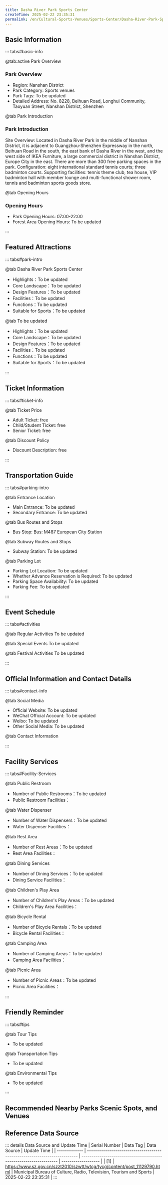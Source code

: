 ```yaml
---
title: Dasha River Park Sports Center
createTime: 2025-02-22 23:35:31
permalink: /en/Cultural-Sports-Venues/Sports-Center/Dasha-River-Park-Sports-Center/
---
```



<script setup>
import ImageSwiper from '/.vuepress/theme/components/ImageSwiper.vue'
// 轮播图数据
const swiperItems = [
    {
                link: 'https://www.sz.gov.cn/img/4/4098/4098060/11129790.png',
                title: 'Dasha River Park Sports Center',
                description: 'Site Overview: Located in Dasha River Park in the middle of Nanshan District, it is adjacent to Guan...',
                author: 'Municipal Bureau of Culture, Radio, Television, Tourism and Sports',
                date: '2025/02/23'
                },
  {
                link: 'https://www.sz.gov.cn/img/4/4098/4098060/11129790.png',
                title: 'Dasha River Park Sports Center',
                description: 'Site Overview: Located in Dasha River Park in the middle of Nanshan District, it is adjacent to Guan...',
                author: 'Municipal Bureau of Culture, Radio, Television, Tourism and Sports',
                date: '2025/02/23'
                }
]
// 配置项
const swiperConfig = {
  height: 500,
  showInfo: true
}
</script>
<!-- 轮播图组件 -->
<ImageSwiper :items="swiperItems" :config="swiperConfig" />



## Basic Information

::: tabs#basic-info

@tab:active Park Overview
### Park Overview
- Region: Nanshan District
- Park Category: Sports venues
- Park Tags: To be updated
- Detailed Address: No. 8228, Beihuan Road, Longhui Community, Taoyuan Street, Nanshan District, Shenzhen

@tab Park Introduction
### Park Introduction
Site Overview: Located in Dasha River Park in the middle of Nanshan District, it is adjacent to Guangzhou-Shenzhen Expressway in the north, Beihuan Road in the south, the east bank of Dasha River in the west, and the west side of IKEA Furniture, a large commercial district in Nanshan District, Europe City in the east. There are more than 300 free parking spaces in the park. Configuration: eight international standard tennis courts; three badminton courts. Supporting facilities: tennis theme club, tea house, VIP badminton hall with member lounge and multi-functional shower room, tennis and badminton sports goods store.

@tab Opening Hours
### Opening Hours
- Park Opening Hours: 07:00-22:00
- Forest Area Opening Hours: To be updated

:::

## Featured Attractions

::: tabs#park-intro

@tab Dasha River Park Sports Center
<ImageCard
image="https://www.sz.gov.cn/img/4/4098/4098060/11129790.png"
    title="Dasha River Park Sports Center"
    description="Site Overview: Located in Dasha River Park in the middle of Nanshan District, it is adjacent to Guangzhou-Shenzhen Expressway in the north, Beihuan Road in the south, the east bank of Dasha River in the west, and the west side of IKEA Furniture, a large commercial district in Nanshan District, Europe City in the east. There are more than 300 free parking spaces in the park. Configuration: eight international standard tennis courts; three badminton courts. Supporting facilities: tennis theme club, tea house, VIP badminton hall with member lounge and multi-functional shower room, tennis and badminton sports goods store."
    date=""
    author="Municipal Bureau of Culture, Radio, Television, Tourism and Sports"
/>


- Highlights：To be updated
- Core Landscape：To be updated
- Design Features：To be updated
- Facilities：To be updated
- Functions：To be updated
- Suitable for Sports：To be updated

@tab To be updated
<ImageCard
image="https://www.sz.gov.cn/img/4/4098/4098060/11129790.png"
    title="Dasha River Park Sports Center"
    description="Site Overview: Located in Dasha River Park in the middle of Nanshan District, it is adjacent to Guangzhou-Shenzhen Expressway in the north, Beihuan Road in the south, the east bank of Dasha River in the west, and the west side of IKEA Furniture, a large commercial district in Nanshan District, Europe City in the east. There are more than 300 free parking spaces in the park. Configuration: eight international standard tennis courts; three badminton courts. Supporting facilities: tennis theme club, tea house, VIP badminton hall with member lounge and multi-functional shower room, tennis and badminton sports goods store."
    date=""
    author="Municipal Bureau of Culture, Radio, Television, Tourism and Sports"
/>


- Highlights：To be updated
- Core Landscape：To be updated
- Design Features：To be updated
- Facilities：To be updated
- Functions：To be updated
- Suitable for Sports：To be updated

:::

## Ticket Information

::: tabs#ticket-info

@tab Ticket Price
- Adult Ticket: free
- Child/Student Ticket: free
- Senior Ticket: free

@tab Discount Policy
- Discount Description: free

:::

## Transportation Guide

::: tabs#parking-intro

@tab Entrance Location
- Main Entrance: To be updated
- Secondary Entrance: To be updated

@tab Bus Routes and Stops
- Bus Stop: Bus: M487 European City Station

@tab Subway Routes and Stops
- Subway Station: To be updated

@tab Parking Lot
- Parking Lot Location: To be updated
- Whether Advance Reservation is Required: To be updated
- Parking Space Availability: To be updated
- Parking Fee: To be updated

:::

## Event Schedule

::: tabs#activities

@tab Regular Activities
To be updated

@tab Special Events
To be updated

@tab Festival Activities
To be updated

:::

## Official Information and Contact Details

::: tabs#contact-info

@tab Social Media
- Official Website: To be updated
- WeChat Official Account: To be updated
- Weibo: To be updated
- Other Social Media: To be updated

@tab Contact Information

:::

## Facility Services

::: tabs#Facility-Services

@tab Public Restroom
- Number of Public Restrooms：To be updated
- Public Restroom Facilities：

@tab Water Dispenser
- Number of Water Dispensers：To be updated
- Water Dispenser Facilities：

@tab Rest Area
- Number of Rest Areas：To be updated
- Rest Area Facilities：

@tab Dining Services
- Number of Dining Services：To be updated
- Dining Service Facilities：

@tab Children's Play Area
- Number of Children's Play Areas：To be updated
- Children's Play Area Facilities：

@tab Bicycle Rental
- Number of Bicycle Rentals：To be updated
- Bicycle Rental Facilities：

@tab Camping Area
- Number of Camping Areas：To be updated
- Camping Area Facilities：

@tab Picnic Area
- Number of Picnic Areas：To be updated
- Picnic Area Facilities：

:::

## Friendly Reminder

::: tabs#tips

@tab Tour Tips
- To be updated

@tab Transportation Tips
- To be updated

@tab Environmental Tips
- To be updated

:::

## Recommended Nearby Parks Scenic Spots, and Venues

<CardGrid>
  <ImageCard
        image="https://www.sz.gov.cn/img/4/4097/4097988/11129527.png"
        title="Shenzhen Bay Sports Training Base"
        description="The base has a total of 30 sports venues, including 20 tennis courts (covering hard courts, grass courts and red clay), 2 7-a-side football fields, 6 basketball courts, 2 beach volleyball courts, etc. It will become a highly representative fitness venue in Nanshan, the central CBD area, and another choice for Shenzhen citizens to relax and exercise."
        href="/en/Cultural-Sports-Venues/Sports-Center/Shenzhen-Bay-Sports-Training-Base/"
        author="To be updated"
        date="2025/01/02"
      />
      <ImageCard
        image="https://www.sz.gov.cn/img/4/4097/4097988/11129527.png"
        title="Shenzhen Bay Sports Training Base"
        description="The base has a total of 30 sports venues, including 20 tennis courts (covering hard courts, grass courts and red clay), 2 7-a-side football fields, 6 basketball courts, 2 beach volleyball courts, etc. It will become a highly representative fitness venue in Nanshan, the central CBD area, and another choice for Shenzhen citizens to relax and exercise."
        href="/en/Cultural-Sports-Venues/Sports-Center/Shenzhen-Bay-Sports-Training-Base/"
        author="To be updated"
        date="2025/01/02"
      />
    </CardGrid>


## Reference Data Source

::: details Data Source and Update Time
| Serial Number | Data Tag                                                                  | Data Source                                                        | Update Time         |
| ------------- | ------------------------------------------------------------------------- | ------------------------------------------------------------------ | ------------------- |
| [1]           | https://www.sz.gov.cn/szzt2010/szwtt/wtcg/tycg/content/post_11129790.html | Municipal Bureau of Culture, Radio, Television, Tourism and Sports | 2025-02-22 23:35:31 |
:::

